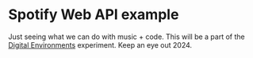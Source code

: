 # Spotify Web API example

Just seeing what we can do with music + code. This will be a part of the <a href="https://www.digienv.vercel.app" target="_blank">Digital Environments</a> experiment. Keep an eye out 2024.
